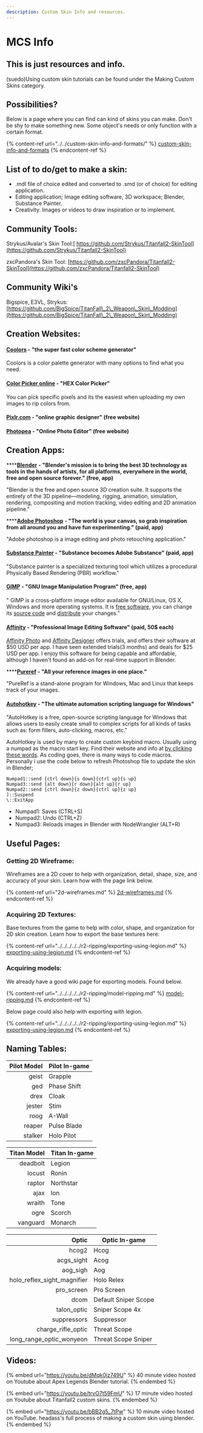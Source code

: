 ```yaml
---
description: Custom Skin Info and resources.
---
```


# MCS Info

## &#x20;This is just resources and info.

(suedo)Using custom skin tutorials can be found under the Making Custom Skins category.

## Possibilities?

Below is a page where you can find can kind of skins you can make. Don't be shy to make something new. Some object's needs or only function with a certain format.

{% content-ref url="../../custom-skin-info-and-formats/" %}
[custom-skin-info-and-formats](../../custom-skin-info-and-formats/)
{% endcontent-ref %}

## List of to do/get to make a skin:

* .mdl file of choice edited and converted to .smd (or of choice) for editing application.
* Editing application; Image editing software, 3D workspace; Blender, Substance Painter.
* Creativity. Images or videos to draw inspiration or to implement.

## Community Tools:

Strykus/Avalar's Skin Tool:[ https://github.com/Strykus/Titanfall2-SkinTool](https://github.com/Strykus/Titanfall2-SkinTool)

zxcPandora's Skin Tool: [https://github.com/zxcPandora/Titanfall2-SkinTool](https://github.com/zxcPandora/Titanfall2-SkinTool)

## Community Wiki's

Bigspice, E3VL, Strykus: [https://github.com/BigSpice/TitanFall\_2\_Weapon\_Skin\_Modding](https://github.com/BigSpice/TitanFall\_2\_Weapon\_Skin\_Modding)

## Creation Websites:

#### [Coolors](https://coolors.co) - "the super fast color scheme generator"

Coolors is a color palette generator with many options to find what you need.

#### [Color Picker online](https://imagecolorpicker.com) - "HEX Color Picker"

You can pick specific pixels and its the easiest when uploading my own images to rip colors from.

#### [Pixlr.com](https://pixlr.com) - "online graphic designer" (free website)

#### [Photopea](https://www.photopea.com) - "Online Photo Editor" (free website)

## Creation Apps:

****[**Blender**](https://www.blender.org) **- "Blender's mission is to bring the best 3D technology as tools in the hands of artists, for all platforms, everywhere in the world, free and open source forever." (free, app)**

"Blender is the free and open source 3D creation suite. It supports the entirety of the 3D pipeline—modeling, rigging, animation, simulation, rendering, compositing and motion tracking, video editing and 2D animation pipeline."

****[**Adobe Photoshop**](https://www.adobe.com/products/photoshop.html) **- "The world is your canvas, so grab inspiration from all around you and have fun experimenting." (paid, app)**

"Adobe photoshop is a image editing and photo retouching application."

#### [Substance Painter](https://www.substance3d.com) - "Substance becomes Adobe Substance" (paid, app)

&#x20;"Substance painter is a specialized texturing tool which utilizes a procedural Physically Based Rendering (PBR) workflow."

#### [GIMP](https://www.gimp.org) - "GNU Image Manipulation Program" (free, app)

" GIMP is a cross-platform image editor available for GNU/Linux, OS X, Windows and more operating systems. It is [free software](https://www.gnu.org/philosophy/free-sw.html), you can change its [source code](https://git.gnome.org/browse/gimp) and [distribute](https://www.gnu.org/licenses/quick-guide-gplv3.en.html) your changes."

#### [Affinity](https://affinity.serif.com/en-us/) - "Professional Image Editing Software" (paid, 50$ each)

[Affinity Photo](https://affinity.serif.com/en-us/photo/) and [Affinity Designer](https://affinity.serif.com/en-us/designer/) offers trials, and offers their software at $50 USD per app. I have seen extended trials(3 months) and deals for $25 USD per app. I enjoy this software for being capable and affordable, although I haven't found an add-on for real-time support in Blender.&#x20;

****[**Pureref**](https://www.pureref.com) **- "All your reference images in one place."**

"PureRef is a stand-alone program for Windows, Mac and Linux that keeps track of your images.

#### [Autohotkey](https://www.autohotkey.com) - "The ultimate automation scripting language for Windows"

"AutoHotkey is a free, open-source scripting language for Windows that allows users to easily create small to complex scripts for all kinds of tasks such as: form fillers, auto-clicking, macros, etc."

AutoHotkey is used by many to create custom keybind macro. Usually using a numpad as the macro start key. Find their website and info at [by clicking these words](https://www.autohotkey.com). As coding goes, there is many ways to code macros. Personally i use the code below to refresh Photoshop file to update the skin in Blender;

```
Numpad1::send {ctrl down}{s down}{ctrl up}{s up}
Numpad3::send {alt down}{r down}{alt up}{r up}
Numpad2::send {ctrl down}{z down}{ctrl up}{z up}
]::Suspend
\::ExitApp
```

* Numpad1: Saves (CTRL+S)
* Numpad2: Undo (CTRL+Z)
* Numpad3: Reloads images in Blender with NodeWrangler (ALT+R)&#x20;

## Useful Pages:

### Getting 2D Wireframe:

Wireframes are a 2D cover to help with organization, detail, shape, size, and accuracy of your skin. Learn how with the page link below.

{% content-ref url="2d-wireframes.md" %}
[2d-wireframes.md](2d-wireframes.md)
{% endcontent-ref %}

### Acquiring 2D Textures:

Base textures from the game to help with color, shape, and organization for 2D skin creation. Learn how to export the base textures here:

{% content-ref url="../../../../../r2-ripping/exporting-using-legion.md" %}
[exporting-using-legion.md](../../../../../r2-ripping/exporting-using-legion.md)
{% endcontent-ref %}

### Acquiring models:

We already have a good wiki page for exporting models. Found below.

{% content-ref url="../../../../../r2-ripping/model-ripping.md" %}
[model-ripping.md](../../../../../r2-ripping/model-ripping.md)
{% endcontent-ref %}

Below page could also help with exporting with legion.

{% content-ref url="../../../../../r2-ripping/exporting-using-legion.md" %}
[exporting-using-legion.md](../../../../../r2-ripping/exporting-using-legion.md)
{% endcontent-ref %}

## Naming Tables:

| Pilot Model | Pilot In-game |
| ----------: | ------------- |
|       geist | Grapple       |
|         ged | Phase Shift   |
|        drex | Cloak         |
|      jester | Stim          |
|        roog | A-Wall        |
|      reaper | Pulse Blade   |
|     stalker | Holo Pilot    |

| Titan Model | Titan In-game |
| ----------: | ------------- |
|    deadbolt | Legion        |
|      locust | Ronin         |
|      raptor | Northstar     |
|        ajax | Ion           |
|      wraith | Tone          |
|        ogre | Scorch        |
|    vanguard | Monarch       |

|                          Optic | Optic In-game        |
| -----------------------------: | -------------------- |
|                          hcog2 | Hcog                 |
|                    acgs\_sight | Acog                 |
|                      aog\_sigh | Aog                  |
| holo\_reflex\_sight\_magnifier | Holo Relex           |
|                    pro\_screen | Pro Screen           |
|                           dcom | Default Sniper Scope |
|                   talon\_optic | Sniper Scope 4x      |
|                    suppressors | Suppressor           |
|           charge\_rifle\_optic | Threat Scope         |
|    long\_range\_optic\_wonyeon | Threat Scope Sniper  |

## Videos:

{% embed url="https://youtu.be/dMqk0jz749U" %}
40 minute video hosted on Youtube about Apex Legends Blender tutorial.
{% endembed %}

{% embed url="https://youtu.be/trvO7t59FmU" %}
17 minute video hosted on Youtube about Titanfall2 custom skins.
{% endembed %}

{% embed url="https://youtu.be/bBB2g5_7tPw" %}
10 minute video hosted on YouTube. headass's full process of making a custom skin using blender.
{% endembed %}
